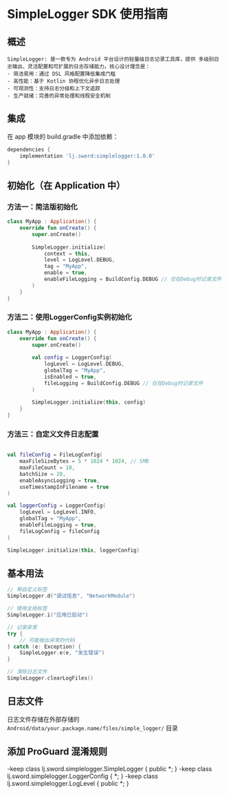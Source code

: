 # SimpleLogger SDK 使用指南

## 概述
    SimpleLogger: 是一款专为 Android 平台设计的轻量级日志记录工具库，提供 多级别日志输出、灵活配置和可扩展的日志存储能力。核心设计理念是：
    - 简洁易用：通过 DSL 风格配置降低集成门槛
    - 高性能：基于 Kotlin 协程优化异步日志处理
    - 可观测性：支持日志分级和上下文追踪
    - 生产就绪：完善的异常处理和线程安全机制

## 集成
在 app 模块的 build.gradle 中添加依赖：
```groovy
dependencies {
    implementation 'lj.sword:simplelogger:1.0.0'
}
```

## 初始化（在 Application 中）

### 方法一：简洁版初始化
```kotlin
class MyApp : Application() {
    override fun onCreate() {
        super.onCreate()
        
        SimpleLogger.initialize(
            context = this,
            level = LogLevel.DEBUG,
            tag = "MyApp",
            enable = true,
            enableFileLogging = BuildConfig.DEBUG // 仅在Debug时记录文件
        )
    }
}
```

### 方法二：使用LoggerConfig实例初始化
```kotlin
class MyApp : Application() {
    override fun onCreate() {
        super.onCreate()
        
        val config = LoggerConfig(
            logLevel = LogLevel.DEBUG,
            globalTag = "MyApp",
            isEnabled = true,
            fileLogging = BuildConfig.DEBUG // 仅在Debug时记录文件
        )
        
        SimpleLogger.initialize(this, config)
    }
}
```

### 方法三：自定义文件日志配置
```kotlin

val fileConfig = FileLogConfig(
    maxFileSizeBytes = 5 * 1024 * 1024, // 5MB
    maxFileCount = 10,
    batchSize = 20,
    enableAsyncLogging = true,
    useTimestampInFilename = true
)

val loggerConfig = LoggerConfig(
    logLevel = LogLevel.INFO,
    globalTag = "MyApp",
    enableFileLogging = true,
    fileLogConfig = fileConfig
)

SimpleLogger.initialize(this, loggerConfig)
```

## 基本用法
```kotlin
// 带自定义标签
SimpleLogger.d("调试信息", "NetworkModule")

// 使用全局标签
SimpleLogger.i("应用已启动")

// 记录异常
try {
    // 可能抛出异常的代码
} catch (e: Exception) {
    SimpleLogger.e(e, "发生错误")
}

// 清除日志文件
SimpleLogger.clearLogFiles()
```

## 日志文件
日志文件存储在外部存储的 `Android/data/your.package.name/files/simple_logger/` 目录


## 添加 ProGuard 混淆规则
-keep class lj.sword.simplelogger.SimpleLogger { public *; }
-keep class lj.sword.simplelogger.LoggerConfig { *; }
-keep class lj.sword.simplelogger.LogLevel { public *; }